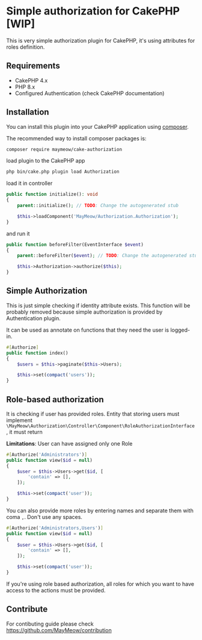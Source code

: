 # Simple authorization for CakePHP [WIP]

This is very simple authorization plugin for CakePHP, it's using attributes for roles definition.

## Requirements

- CakePHP 4.x
- PHP 8.x
- Configured Authentication (check CakePHP documentation)

## Installation

You can install this plugin into your CakePHP application using [composer](https://getcomposer.org).

The recommended way to install composer packages is:

```bash
composer require maymeow/cake-authorization
```

load plugin to the CakePHP app

```bash
php bin/cake.php plugin load Authorization
```

load it in controller

```php
public function initialize(): void
{
    parent::initialize(); // TODO: Change the autogenerated stub

    $this->loadComponent('MayMeow/Authorization.Authorization');
}
```

and run it

```php
public function beforeFilter(EventInterface $event)
{
    parent::beforeFilter($event); // TODO: Change the autogenerated stub

    $this->Authorization->authorize($this);
}
```

## Simple Authorization

This is just simple checking if identity attribute exists. This function will be probably removed because simple authorization is provided by Authentication plugin.

It can be used as annotate on functions that they need the user is logged-in.

```php
#[Authorize]
public function index()
{
    $users = $this->paginate($this->Users);

    $this->set(compact('users'));
}
```

## Role-based authorization

It is checking if user has provided roles. Entity that storing users must implement
`\MayMeow\Authorization\Controller\Component\RoleAuthorizationInterface`, it must return

**Limitations**: User can have assigned only one Role

```php
#[Authorize('Administrators')]
public function view($id = null)
{
    $user = $this->Users->get($id, [
        'contain' => [],
    ]);

    $this->set(compact('user'));
}
```

You can also provide more roles by entering names and separate them with coma `,`. Don't use any spaces.

```php
#[Authorize('Administrators,Users')]
public function view($id = null)
{
    $user = $this->Users->get($id, [
        'contain' => [],
    ]);

    $this->set(compact('user'));
}
```

If you're using role based authorization, all roles for which you want to have access to the actions must be provided.

## Contribute

For contibuting guide please check https://github.com/MayMeow/contribution
